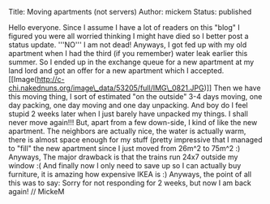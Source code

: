 Title: Moving apartments (not servers)
Author: mickem
Status: published

Hello everyone. Since I assume I have a lot of readers on this "blog" I
figured you were all worried thinking I might have died so I better post
a status update. '''NO''' I am not dead! Anyways, I got fed up with my
old apartment when I had the third (if you remember) water leak earlier
this summer. So I ended up in the exchange queue for a new apartment at
my land lord and got an offer for a new apartment which I accepted.
\[\[Image(http://c-chi.nakednuns.org/image\_data/53205/full/IMG\_0821.JPG)\]\]
Then we have this moving thing, I sort of estimated "on the outside" 3-4
days moving, one day packing, one day moving and one day unpacking. And
boy do I feel stupid 2 weeks later when I just barely have unpacked my
things. I shall never move again!!! But, apart from a few down-side, I
kind of like the new apartment. The neighbors are actually nice, the
water is actually warm, there is almost space enough for my stuff
(pretty impressive that I managed to "fill" the new apartment since I
just moved from 26m\^2 to 75m\^2 :) Anyways, The major drawback is that
the trains run 24x7 outside my window :( And finally now I only need to
save up so I can actually buy furniture, it is amazing how expensive
IKEA is :) Anyways, the point of all this was to say: Sorry for not
responding for 2 weeks, but now I am back again! // MickeM
